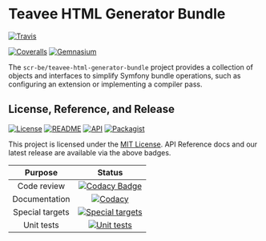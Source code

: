 # Teavee HTML Generator Bundle

[![Travis](https://scr.be/teavee-html-generator-bundle/travis_shield)](https://scr.be/teavee-html-generator-bundle/travis)

[![Coveralls](https://scr.be/teavee-html-generator-bundle/coveralls_shield)](https://scr.be/teavee-html-generator-bundle/coveralls)
[![Gemnasium](https://scr.be/teavee-html-generator-bundle/gemnasium_shield)](https://scr.be/teavee-html-generator-bundle/gemnasium)

The `scr-be/teavee-html-generator-bundle` project provides a collection of objects and interfaces to simplify Symfony
bundle operations, such as configuring an extension or implementing a compiler pass.

## License, Reference, and Release

[![License](https://scr.be/teavee-html-generator-bundle/license_shield)](https://scr.be/teavee-html-generator-bundle/license)
[![README](https://scr.be/teavee-html-generator-bundle/readme_shield)](https://scr.be/teavee-html-generator-bundle/readme)
[![API](https://scr.be/teavee-html-generator-bundle/api_shield)](https://scr.be/teavee-html-generator-bundle/api)
[![Packagist](https://scr.be/teavee-html-generator-bundle/packagist_shield)](https://scr.be/teavee-html-generator-bundle/packagist)

This project is licensed under the [MIT License](https://github.com/scr-be/teavee-html-generator-bundle/blob/master/LICENSE.md).
API Reference docs and our latest release are available via the above badges.

| Purpose | Status |
|:-------:|:------:|
| Code review | [![Codacy Badge](https://www.codacy.com/project/badge/c61fcaa6c2be4cc28cddbd8b8f3162fc)](https://www.codacy.com/public/qmachine/qmachine) |
| Documentation | [![Codacy](https://scr.be/teavee-html-generator-bundle/codacy_shield)](https://scr.be/teavee-html-generator-bundle/codacy) |
| Special targets | [![Special targets](https://drone.io/github.com/qmachine/qmachine/status.png)](https://drone.io/github.com/qmachine/qmachine/latest) |
| Unit tests | [![Unit tests](https://travis-ci.org/qmachine/qmachine.svg?branch=master)](https://travis-ci.org/qmachine/qmachine) |